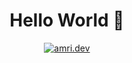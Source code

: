 <h1 align="center">Hello World 🍉</h1>

<p align="center">
<a href="https://amri.dev" target="_blank" title="amri.dev">
  <img src="https://amri.dev/images/button-dark.png" alt="amri.dev">
</a>
</p>
